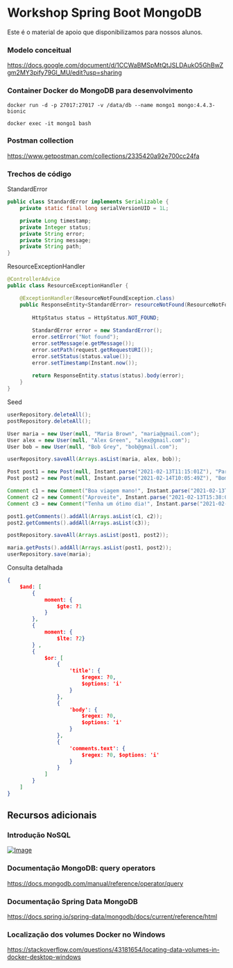 # Workshop Spring Boot MongoDB 

Este é o material de apoio que disponibilizamos para nossos alunos.

### Modelo conceitual

https://docs.google.com/document/d/1CCWaBMSpMtQtJSLDAukO5GhBwZgm2MY3pify79Gl_MU/edit?usp=sharing

### Container Docker do MongoDB para desenvolvimento

```
docker run -d -p 27017:27017 -v /data/db --name mongo1 mongo:4.4.3-bionic
```

```
docker exec -it mongo1 bash
```

### Postman collection

https://www.getpostman.com/collections/2335420a92e700cc24fa

### Trechos de código

StandardError

```java
public class StandardError implements Serializable {
	private static final long serialVersionUID = 1L;

	private Long timestamp;
	private Integer status;
	private String error;
	private String message;
	private String path;
}
```
ResourceExceptionHandler
```java
@ControllerAdvice
public class ResourceExceptionHandler {

	@ExceptionHandler(ResourceNotFoundException.class)
	public ResponseEntity<StandardError> resourceNotFound(ResourceNotFoundException e, HttpServletRequest request) {
		
		HttpStatus status = HttpStatus.NOT_FOUND;
		
		StandardError error = new StandardError();
		error.setError("Not found");
		error.setMessage(e.getMessage());
		error.setPath(request.getRequestURI());
		error.setStatus(status.value());
		error.setTimestamp(Instant.now());
	
		return ResponseEntity.status(status).body(error);
	}
}
```

Seed

```java
userRepository.deleteAll();
postRepository.deleteAll();

User maria = new User(null, "Maria Brown", "maria@gmail.com");
User alex = new User(null, "Alex Green", "alex@gmail.com");
User bob = new User(null, "Bob Grey", "bob@gmail.com");

userRepository.saveAll(Arrays.asList(maria, alex, bob));

Post post1 = new Post(null, Instant.parse("2021-02-13T11:15:01Z"), "Partiu viagem", "Vou viajar para São Paulo. Abraços!", new Author(maria));
Post post2 = new Post(null, Instant.parse("2021-02-14T10:05:49Z"), "Bom dia", "Acordei feliz hoje!", new Author(maria));

Comment c1 = new Comment("Boa viagem mano!", Instant.parse("2021-02-13T14:30:01Z"), new Author(alex));
Comment c2 = new Comment("Aproveite", Instant.parse("2021-02-13T15:38:05Z"), new Author(bob));
Comment c3 = new Comment("Tenha um ótimo dia!", Instant.parse("2021-02-14T12:34:26Z"), new Author(alex));

post1.getComments().addAll(Arrays.asList(c1, c2));
post2.getComments().addAll(Arrays.asList(c3));

postRepository.saveAll(Arrays.asList(post1, post2));

maria.getPosts().addAll(Arrays.asList(post1, post2));
userRepository.save(maria);		
```

Consulta detalhada

```json
{ 
	$and: [ 
		{ 
			moment: {
				$gte: ?1
			} 
		}, 
		{ 	
			moment: { 
				$lte: ?2} 
		} , 
		{ 	
			$or: [ 
				{ 
					'title': { 
						$regex: ?0, 
						$options: 'i' 
					} 
				}, 
				{ 
					'body': { 
						$regex: ?0, 
						$options: 'i' 
					} 
				}, 
				{ 
					'comments.text': { 
						$regex: ?0, $options: 'i' 
					} 
				} 
			] 
		} 
	] 
}
```

## Recursos adicionais

### Introdução NoSQL

[![Image](https://img.youtube.com/vi/c6h5eR0TvfU/mqdefault.jpg "Vídeo no Youtube")](https://youtu.be/c6h5eR0TvfU)

### Documentação MongoDB: query operators

https://docs.mongodb.com/manual/reference/operator/query

### Documentação Spring Data MongoDB

https://docs.spring.io/spring-data/mongodb/docs/current/reference/html

### Localização dos volumes Docker no Windows

https://stackoverflow.com/questions/43181654/locating-data-volumes-in-docker-desktop-windows
